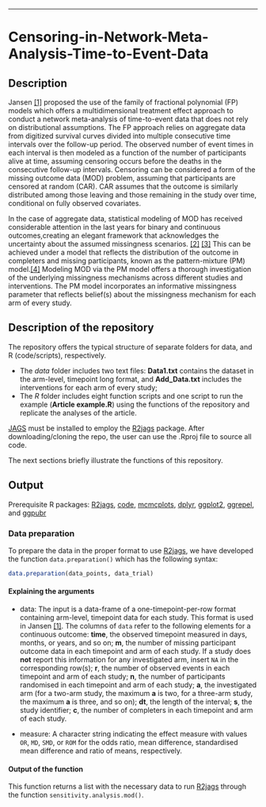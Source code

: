 
------------------------------------------------------------------------

# Censoring-in-Network-Meta-Analysis-Time-to-Event-Data

## Description

Jansen [[1]](https://doi.org/10.1186/1471-2288-11-61) proposed the use of the family of fractional polynomial (FP) models which offers a multidimensional treatment effect approach to conduct a network meta-analysis of time-to-event data that does not rely on distributional assumptions. The FP approach relies on aggregate data from digitized survival curves divided into multiple consecutive time intervals over the follow-up period. The observed number of event times in each interval is then modeled as a function of the number of participants alive at time, assuming censoring occurs before the deaths in the consecutive follow-up intervals. Censoring can be considered a form of the missing outcome data (MOD) problem, assuming that participants are censored at random (CAR). CAR assumes that the outcome is similarly distributed among those leaving and those remaining in the study over time, conditional on fully observed covariates.

In the case of aggregate data, statistical modeling of MOD has received considerable attention in the last years for binary and continuous outcomes,creating an elegant framework that acknowledges the uncertainty about the assumed missingness scenarios. [[2]](https://doi.org/10.1016/j.jclinepi.2018.09.002) [[3]](https://doi.org10.1002/sim.6365) This can be achieved under a model that reflects the distribution of the outcome in completers and missing participants, known as the pattern-mixture (PM) model.[[4]](https://doi.org/10.2307/2290705) Modeling MOD via the PM model offers a thorough investigation of the underlying missingness mechanisms across different studies and interventions. The PM model incorporates an informative missingness parameter that reflects belief(s) about the missingness mechanism for each arm of every study.


## Description of the repository

The repository offers the typical structure of separate folders for data, and R (code/scripts), respectively.
* The _data_ folder includes two text files: __Data1.txt__ contains the dataset in the arm-level, timepoint long format, and __Add_Data.txt__ includes the interventions for each arm of every study;
* The _R_ folder includes eight function scripts and one script to run the example (__Article example.R__) using the functions of the repository and replicate the analyses of the article.<br>

[JAGS](http://mcmc-jags.sourceforge.net/) must be installed to employ the [R2jags](https://github.com/suyusung/R2jags/issues/) package. After downloading/cloning the repo, the user can use the .Rproj file to source all code.

The next sections briefly illustrate the functions of this repository.

## Output 

Prerequisite R packages: [R2jags](https://CRAN.R-project.org/package=R2jags), [code](https://cran.r-project.org/web/packages/coda/index.html),
[mcmcplots](https://cran.r-project.org/web/packages/mcmcplots/index.html), [dplyr](https://CRAN.R-project.org/package=dplyr), [ggplot2](https://cran.r-project.org/web/packages/ggplot2/index.html), [ggrepel](https://cran.r-project.org/web/packages/ggrepel/index.html), and [ggpubr](https://cran.r-project.org/web/packages/ggpubr/index.html)

### Data preparation 

To prepare the data in the proper format to use [R2jags](https://CRAN.R-project.org/package=R2jags), we have developed the function `data.preparation()` which has the following syntax:

```r
data.preparation(data_points, data_trial)
```

#### Explaining the arguments

* data: The input is a data-frame of a one-timepoint-per-row format containing arm-level, timepoint data for each study. This format is used in Jansen [[1]](https://doi.org/10.1186/1471-2288-11-61). The columns of `data` refer to the following elements for a continuous outcome:
__time__, the observed timepoint measured in days, months, or years, and so on;
__m__, the number of missing participant outcome data in each timepoint and arm of each study. If a study does **not** report this information for any investigated arm, insert `NA` in the corresponding row(s);
__r__, the number of observed events in each timepoint and arm of each study;
__n__, the number of participants randomised in each timepoint and arm of each study;
__a__, the investigated arm (for a two-arm study, the maximum __a__ is two, for a three-arm study, the maximum __a__ is three, and so on);
__dt__, the length of the interval;
__s__, the study identifier;
__c__, the number of completers in each timepoint and arm of each study.

* measure: A character string indicating the effect measure with values `OR`, `MD`, `SMD`, or `ROM` for the odds ratio, mean difference, standardised mean difference and ratio of means, respectively.

#### Output of the function

This function returns a list with the necessary data to run [R2jags](https://CRAN.R-project.org/package=R2jags) through the function `sensitivity.analysis.mod()`.

